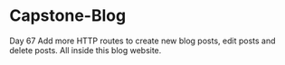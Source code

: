 # Capstone-Blog
Day 67 Add more HTTP routes to create new blog posts, edit posts and delete posts. All inside this blog website.
